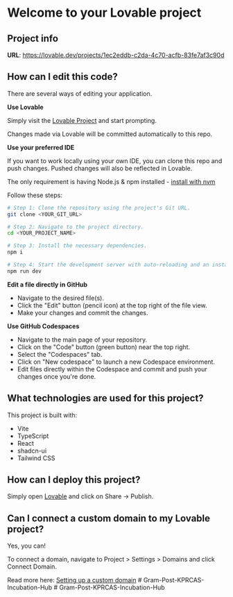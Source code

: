 # Welcome to your Lovable project

## Project info

**URL**: https://lovable.dev/projects/1ec2eddb-c2da-4c70-acfb-83fe7af3c90d

## How can I edit this code?

There are several ways of editing your application.

**Use Lovable**

Simply visit the [Lovable Project](https://lovable.dev/projects/1ec2eddb-c2da-4c70-acfb-83fe7af3c90d) and start prompting.

Changes made via Lovable will be committed automatically to this repo.

**Use your preferred IDE**

If you want to work locally using your own IDE, you can clone this repo and push changes. Pushed changes will also be reflected in Lovable.

The only requirement is having Node.js & npm installed - [install with nvm](https://github.com/nvm-sh/nvm#installing-and-updating)

Follow these steps:

```sh
# Step 1: Clone the repository using the project's Git URL.
git clone <YOUR_GIT_URL>

# Step 2: Navigate to the project directory.
cd <YOUR_PROJECT_NAME>

# Step 3: Install the necessary dependencies.
npm i

# Step 4: Start the development server with auto-reloading and an instant preview.
npm run dev
```

**Edit a file directly in GitHub**

- Navigate to the desired file(s).
- Click the "Edit" button (pencil icon) at the top right of the file view.
- Make your changes and commit the changes.

**Use GitHub Codespaces**

- Navigate to the main page of your repository.
- Click on the "Code" button (green button) near the top right.
- Select the "Codespaces" tab.
- Click on "New codespace" to launch a new Codespace environment.
- Edit files directly within the Codespace and commit and push your changes once you're done.

## What technologies are used for this project?

This project is built with:

- Vite
- TypeScript
- React
- shadcn-ui
- Tailwind CSS

## How can I deploy this project?

Simply open [Lovable](https://lovable.dev/projects/1ec2eddb-c2da-4c70-acfb-83fe7af3c90d) and click on Share -> Publish.

## Can I connect a custom domain to my Lovable project?

Yes, you can!

To connect a domain, navigate to Project > Settings > Domains and click Connect Domain.

Read more here: [Setting up a custom domain](https://docs.lovable.dev/features/custom-domain#custom-domain)
#   G r a m - P o s t - K P R C A S - I n c u b a t i o n - H u b  
 #   G r a m - P o s t - K P R C A S - I n c u b a t i o n - H u b  
 